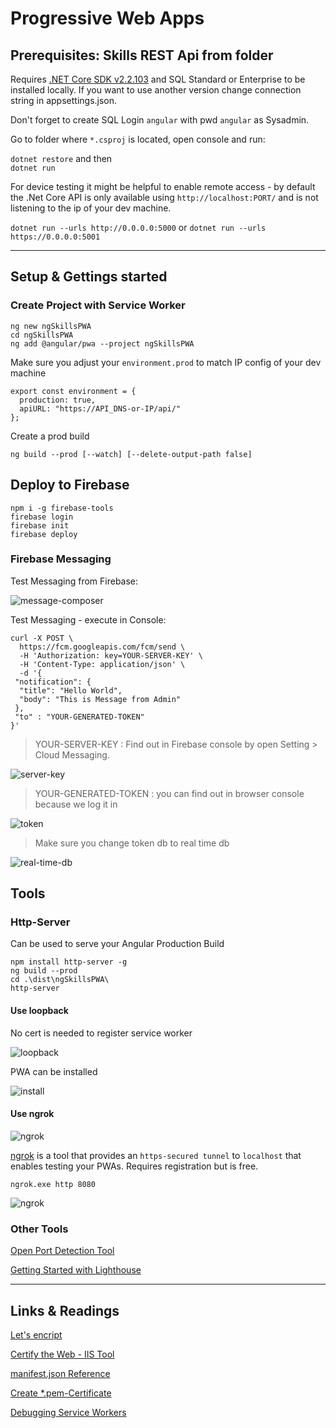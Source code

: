 # Progressive Web Apps

## Prerequisites: Skills REST Api from folder

Requires [.NET Core SDK v2.2.103](https://dotnet.microsoft.com/download/thank-you/dotnet-sdk-2.2.103-windows-x64-installer) and SQL Standard or Enterprise to be installed locally. If you want to use another version change connection string in appsettings.json.

Don't forget to create SQL Login `angular` with pwd `angular` as Sysadmin.

Go to folder where `*.csproj` is located, open console and run:

`dotnet restore` and then  
`dotnet run`

For device testing it might be helpful to enable remote access - by default the .Net Core API is only available using `http://localhost:PORT/` and is not listening to the ip of your dev machine.

`dotnet run --urls http://0.0.0.0:5000` or
`dotnet run --urls https://0.0.0.0:5001`

---

## Setup & Gettings started

### Create Project with Service Worker

```
ng new ngSkillsPWA
cd ngSkillsPWA
ng add @angular/pwa --project ngSkillsPWA
```

Make sure you adjust your `environment.prod` to match IP config of your dev machine

```
export const environment = {
  production: true,
  apiURL: "https://API_DNS-or-IP/api/"
};
```

Create a prod build

```
ng build --prod [--watch] [--delete-output-path false]
```

## Deploy to Firebase

```
npm i -g firebase-tools
firebase login
firebase init
firebase deploy
```

### Firebase Messaging

Test Messaging from Firebase:

![message-composer](_images/message-composer.png)

Test Messaging - execute in Console:

```
curl -X POST \
  https://fcm.googleapis.com/fcm/send \
  -H 'Authorization: key=YOUR-SERVER-KEY' \
  -H 'Content-Type: application/json' \
  -d '{
 "notification": {
  "title": "Hello World",
  "body": "This is Message from Admin"
 },
 "to" : "YOUR-GENERATED-TOKEN"
}'
```

> YOUR-SERVER-KEY : Find out in Firebase console by open Setting > Cloud Messaging.

![server-key](_images/server-key.png)

> YOUR-GENERATED-TOKEN : you can find out in browser console because we log it in

![token](_images/token.png)

> Make sure you change token db to real time db

![real-time-db](_images/real-time-db.png)

## Tools

### Http-Server

Can be used to serve your Angular Production Build

```
npm install http-server -g
ng build --prod
cd .\dist\ngSkillsPWA\
http-server
```

#### Use loopback

No cert is needed to register service worker

![loopback](_images/loopback.png)

PWA can be installed

![install](_images/install.png)

#### Use ngrok

![ngrok](_images/http-server.png)

[ngrok](https://ngrok.com/) is a tool that provides an `https-secured tunnel` to `localhost` that enables
testing your PWAs. Requires registration but is free.

```
ngrok.exe http 8080
```

![ngrok](_images/ngrok.png)

### Other Tools

[Open Port Detection Tool](https://www.yougetsignal.com/tools/open-ports/)

[Getting Started with Lighthouse](https://developers.google.com/web/tools/lighthouse/)

---

## Links & Readings

[Let's encript](https://letsencrypt.org/)

[Certify the Web - IIS Tool](https://certifytheweb.com)

[manifest.json Reference](https://developers.google.com/web/fundamentals/web-app-manifest/)

[Create \*.pem-Certificate](https://www.cloudinsidr.com/content/how-to-install-the-most-recent-version-of-openssl-on-windows-10-in-64-bit/)

[Debugging Service Workers](https://developers.google.com/web/fundamentals/codelabs/debugging-service-workers/)

